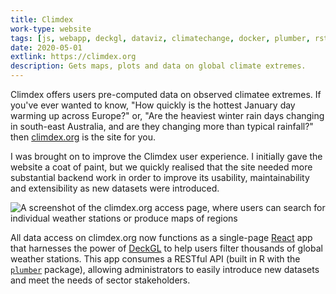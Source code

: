 ```yaml
---
title: Climdex
work-type: website
tags: [js, webapp, deckgl, dataviz, climatechange, docker, plumber, rstats]
date: 2020-05-01
extlink: https://climdex.org
description: Gets maps, plots and data on global climate extremes.
---
```

Climdex offers users pre-computed data on observed climatee extremes. If you've ever wanted to know, "How quickly is the hottest January day warming up across Europe?" or, "Are the heaviest winter rain days changing in south-east Australia, and are they changing more than typical rainfall?" then [climdex.org](https://climdex.org) is the site for you.

I was brought on to improve the Climdex user experience. I initially gave the website a coat of paint, but we quickly realised that the site needed more substantial backend work in order to improve its usability, maintainability and extensibility as new datasets were introduced.

![A screenshot of the climdex.org access page, where users can search for individual weather stations or produce maps of regions](/images/climdex.png)

All data access on climdex.org now functions as a single-page [React](https://reactjs.org) app that harnesses the power of [DeckGL](https:?/deck.gl) to help users filter thousands of global weather stations. This app consumes a RESTful API (built in R with the [`plumber`](https://rplumber.io) package), allowing administrators to easily introduce new datasets and meet the needs of sector stakeholders.

